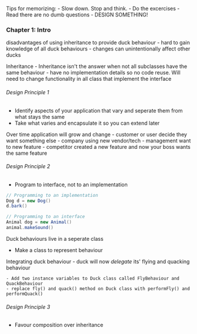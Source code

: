 Tips for memorizing:
    - Slow down. Stop and think.
    - Do the excercises
    - Read there are no dumb questions
    - DESIGN SOMETHING!

### Chapter 1: Intro

disadvantages of using inheritance to provide duck behaviour
    <!-- - Code is duplicated across subclasses -->
    - hard to gain knowledge of all duck behaviours
    - changes can unintentionally affect other ducks

Inheritance
    - Inheritance isn't the answer when not all subclasses have the same behaviour
    - have no implementation details so no code reuse. Will need to change functionality in all class that implement the interface

###### Design Principle 1
- Identify aspects of your application that vary and seperate them from what stays the same
- Take what varies and encapsulate it so you can extend later

Over time application will grow and change
    - customer or user decide they want something else
    - company using new vendor/tech
    - management want to new feature
    - competitor created a new feature and now your boss wants the same feature


###### Design Principle 2
- Program to interface, not to an implementation

```Java
// Programming to an implementation
Dog d = new Dog()
d.bark()

// Programming to an interface
Animal dog = new Animal()
animal.makeSound()

```

Duck behaviours live in a seperate class
- Make a class to represent behaviour

Integrating duck behaviour
    - duck will now *delegate* its' flying and quacking behaviour

    - Add two instance variables to Duck class called FlyBehaviour and QuackBehaviour
    - replace fly() and quack() method on Duck class with performFly() and performQuack()

###### Design Principle 3
- Favour composition over inheritance
